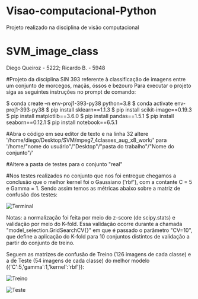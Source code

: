 # Visao-computacional-Python
Projeto realizado na disciplina de visão computacional

# SVM_image_class
Diego Queiroz - 5222; Ricardo B. - 5948

#Projeto da disciplina SIN 393 referente à classificação de imagens entre um conjunto de morcegos, maçãs, óssos e bezouro
Para executar o projeto siga as seguintes instruções no prompt de comando:

   $ conda create –n env-proj1-393-py38 python=3.8
   $ conda activate env-proj1-393-py38
   $ pip install sklearn==1.1.3
   $ pip install scikit-image==0.19.3
   $ pip install matplotlib==3.6.0
   $ pip install pandas==1.5.1
   $ pip install seaborn==0.12.1
   $ pip install notebook==6.5.1
  
#Abra o código em seu editor de texto e na linha 32 altere
'/home/diego/Desktop/SVM/mpeg7_4classes_aug_x8_work/' para '/home/"nome do usuário"/"Desktop"/"pasta do trabalho"/"Nome do conjunto"/'

#Altere a pasta de testes para o conjunto "real"

#Nos testes realizados no conjunto que nos foi entregue chegamos a conclusão que o melhor kernel foi o Gaussiano ('rbf'), com a contante C = 5 e Gamma = 1. Sendo assim temos as métricas abaixo sobre a matriz de confusão dos testes: 

![Terminal](https://user-images.githubusercontent.com/43487367/207147529-350d83a6-4324-4e91-a5b3-2957b14bdf69.png)

Notas: a normalização foi feita por meio do z-score (de scipy.stats) e validação por meio do K-fold. Essa validação ocorre durante a chamada "model_selection.GridSearchCV{}" em que é passado o parâmetro "CV=10", que define a aplicação do K-fold para 10 conjuntos distintos de validação a partir do conjunto de treino.

Seguem as matrizes de confusão de Treino (126 imagens de cada classe) e a de Teste (54 imagens de cada classe) do melhor modelo ({'C':5,'gamma':1,'kernel':'rbf'}):

![Treino](https://user-images.githubusercontent.com/43487367/207147734-2cdfa508-6577-412c-86da-30d62688490a.png)


![Teste](https://user-images.githubusercontent.com/43487367/207147721-38d40c92-667c-47df-b3dd-8e95cdb7182e.png)




